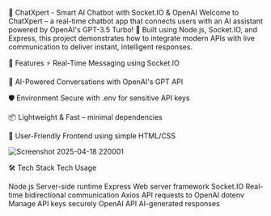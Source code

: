 🧠 ChatXpert - Smart AI Chatbot with Socket.IO & OpenAI
Welcome to ChatXpert – a real-time chatbot app that connects users with an AI assistant powered by OpenAI's GPT-3.5 Turbo! 🚀 Built using Node.js, Socket.IO, and Express, this project demonstrates how to integrate modern APIs with live communication to deliver instant, intelligent responses.

🌟 Features
⚡ Real-Time Messaging using Socket.IO

🤖 AI-Powered Conversations with OpenAI's GPT API

🛡️ Environment Secure with .env for sensitive API keys

📦 Lightweight & Fast – minimal dependencies

🎨 User-Friendly Frontend using simple HTML/CSS


![Screenshot 2025-04-18 220001](https://github.com/user-attachments/assets/ba2be164-939e-4fd1-8162-ca7d929d5d22)


🛠️ Tech Stack
Tech	Usage

Node.js	Server-side runtime
Express	Web server framework
Socket.IO	Real-time bidirectional communication
Axios	API requests to OpenAI
dotenv	Manage API keys securely
OpenAI API	AI-generated responses

